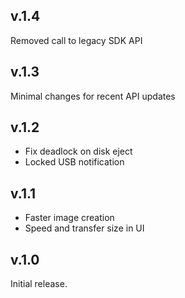 ## v.1.4
Removed call to legacy SDK API

## v.1.3

Minimal changes for recent API updates

## v.1.2

 * Fix deadlock on disk eject
 * Locked USB notification

## v.1.1

 * Faster image creation
 * Speed and transfer size in UI

## v.1.0

Initial release.

